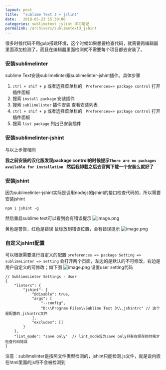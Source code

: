 ```yaml
---
layout: post
title:  "sublime Text 3 + jslint"
date:   2018-05-23 15:30:00
categories: sublimetext jslint 学习笔记
permalink: /archivers/sublimetext3_jshint
---
```


很多时候代码不用gulp搭建环境，这个时候如果想要检查代码，就需要再编辑器里面添加检测了。而且在编辑器里面检测就不需要每个项目都去安装了。
### 安装sublimelinter
sublime Text安装sublimelinter跟sublimelinter-jshint插件。具体步骤 
1. ``` ctrl + shif + p ``` 或者选择菜单栏的 ``` Preferences=> package control``` 打开插件面板 
2. 搜索 ``` install package ``` 安装插件
3. 搜索 ``` sublimelinter ``` 插件安装
 查看安装列表
1. ``` ctrl + shif + p ``` 或者选择菜单栏的 ``` Preferences=> package control``` 打开插件面板 
2. 搜索 ``` list package ``` 列出已安装插件
### 安装sublimelinter-jshint
与以上步骤相同

**我之前安装的汉化版发现package control的时候提示```There are no packages available for installation ``` 然后我卸载之后去官网下载一个安装么就好了**

### 安装jshint

因为sublimelinter-jshint实际是调用nodejs的jshint的接口检查代码的，所以需要安装jshint
```
npm i jshint -g
```
然后重启sublime text可以看到会有错误提示
![image.png](https://upload-images.jianshu.io/upload_images/2406529-7e4898ca0b419ef7.png?imageMogr2/auto-orient/strip%7CimageView2/2/w/1240)

黄色是警告，红色是错误
鼠标放到错误位置，会有错误提示
![image.png](https://upload-images.jianshu.io/upload_images/2406529-3f146ca7f6a43d75.png?imageMogr2/auto-orient/strip%7CimageView2/2/w/1240)

### 自定义jshint配置
可以根据需要进行自定义的配置
``` preferences => package Setting => sublimeLinter => setting ``` 会打开两个页面，左边的是默认的不可修改，右边是用户自定义的可修改；如下图
![image.png](https://upload-images.jianshu.io/upload_images/2406529-b420aaf8bc5b39a8.png?imageMogr2/auto-orient/strip%7CimageView2/2/w/1240)
设置user setting代码

```
// SublimeLinter Settings - User
{
    "linters": {
        "jshint": {
            "@disable": true,
            "args": [
                "--config",
                "D:\\Program Files\\Sublime Text 3\\.jshintrc" // 这个是配置的.jshintrc文件
            ],
            "excludes": []
        }
    },
    "lint_mode": "save only"  // lint_mode设为save only只有在保存的时候才检查代码错误
}
```

注意：sublimelinter是按照文件类型检测的，jshint只能检测.js文件，就是说内嵌在html里面的js将不会被检测到
